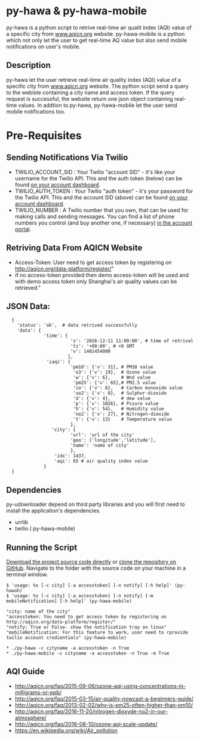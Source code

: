 py-hawa & py-hawa-mobile
========================

py-hawa is a python script to retrive real-time air qualit index (AQI) value of a specific city from www.aqicn.org website.
py-hawa-mobile is a python which not only let the user to get real-time AQ value but also send mobile notifications on user's mobile.

Description
-----------
py-hawa let the user retrieve real-time air quality index (AQI) value of a specific city from www.aqicn.org website. The python
script send a query to the webiste containing a city name and access token. If the query request is successful, the website return
one json object containing real-time values. In addtion to py-hawa, py-hawa-mobile let the user send mobile notifications too.

Pre-Requisites
==============
  Sending Notifications Via Twilio
---------------------------------------------------
* TWILIO_ACCOUNT_SID : Your Twilio "account SID" - it's like your username for the Twilio API. This and the auth token (below) can be found [on your account dashboard](https://www.twilio.com/user/account).
* TWILIO_AUTH_TOKEN : Your Twilio "auth token" - it's your password for the Twilio API. This and the account SID (above) can be found [on your account dashboard](https://www.twilio.com/user/account).
* TWILIO_NUMBER : A Twilio number that you own, that can be used for making calls and sending messages. You can find a list of phone numbers you control (and buy another one, if necessary) [in the account portal](https://www.twilio.com/user/account/phone-numbers/incoming).

Retriving Data From AQICN Website
----------------------------------
* Access-Token: User need to get access token by registering on http://aqicn.org/data-platform/register/"
* if no access-token provided then demo access-token will be used and with demo access token only Shanghai's air quality 
  values can be retrieved."

 JSON Data:
 ----------
      {
        'status': 'ok',  # data retrived successfully
        'data': {
                  'time': {
                            's': '2016-12-11 11:00:00', # time of retrival
                            'tz': '+08:00', # +8 GMT
                            'v': 1481454000
                           }, 
                   'iaqi': {
                            'pm10': {'v': 31}, # PM10 value
                             'o3': {'v': 19},  # Ozone value 
                             'w': {'v': 6},    # Wnd value
                             'pm25': {'v': 65},# PM2.5 value 
                             'co': {'v': 6},   # Carbon monoxide value
                             'so2': {'v': 8},  # Sulphur-dioxide
                             'd': {'v': 4},    # dew value 
                             'p': {'v': 1026}, # Pssure value
                             'h': {'v': 54},   # Humidity value
                             'no2': {'v': 27}, # Nitrogen-dioxide
                             't': {'v': 13}    # Temperature value
                            }, 
                     'city': {
                            'url': 'url of the city'
                            'geo': ['longitude','latitude'], 
                            'name': 'name of city'
                            }, 
                      'idx': 1437, 
                      'aqi': 65 # air quality index value
                  }
      }

Dependencies
------------
py-udownloader depend on third party libraries and you will first need to install the application's dependencies. 
* urrlib
* twilio ( py-hawa-mobile)

Running the Script
--------------------
[Download the project source code directly](https://github.com/raosaif/py_hawa/archive/master.zip) or [clone the repository on GitHub](https://github.com/raosaif/py_hawa.git).  Navigate to the folder with the source code on your machine in a terminal window.

    $ 'usage: %s [-c city] [-a accesstoken] [-n notify] [-h help]' (py-hawah)
    $ 'usage: %s [-c city] [-a accesstoken] [-n notify] [-m mobileNotification] [-h help]' (py-hawa-mobile)
    
    "city: name of the city"
    "accesstoken: You need to get access token by registering on http://aqicn.org/data-platform/register/"
    "notify: True or False- show the notification tray on linux"
    "mobileNotification: For this feature to work, user need to rprovide twilio account credientials" (py-hawa-mobile)
    
    * ./py-hawa -c cityname -a accesstoken -n True
    * ./py-hawa-mobile -c cityname -a accesstoken -n True -m True
AQI Guide
---------
* http://aqicn.org/faq/2015-09-06/ozone-aqi-using-concentrations-in-milligrams-or-ppb/
* http://aqicn.org/faq/2015-03-15/air-quality-nowcast-a-beginners-guide/
* http://aqicn.org/faq/2013-02-02/why-is-pm25-often-higher-than-pm10/
* http://aqicn.org/faq/2016-11-20/nitrogen-dioxyde-no2-in-our-atmosphere/
* http://aqicn.org/faq/2016-08-10/ozone-aqi-scale-update/
* https://en.wikipedia.org/wiki/Air_pollution
